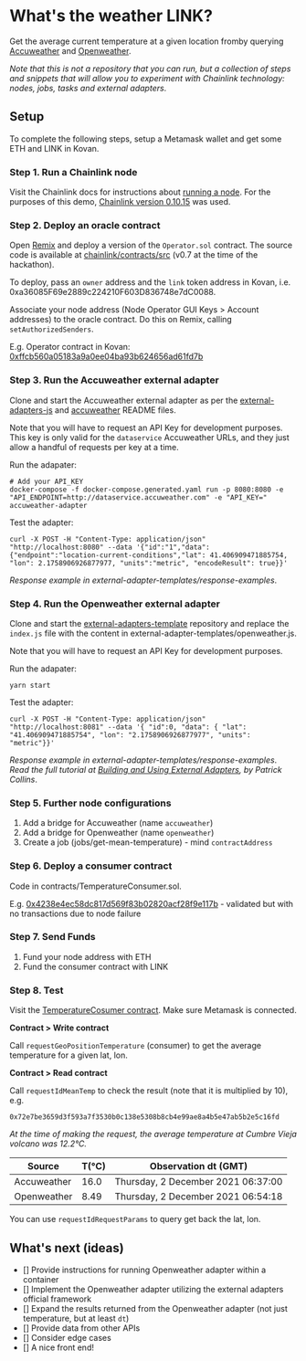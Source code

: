 # What's the weather LINK?

Get the average current temperature at a given location fromby querying [Accuweather](http://apidev.accuweather.com/developers/) and [Openweather](https://openweathermap.org/current).

*Note that this is not a repository that you can run, but a collection of steps and snippets that will allow you to experiment with Chainlink technology: nodes, jobs, tasks and external adapters*.

## Setup

To complete the following steps, setup a Metamask wallet and get some ETH and LINK in Kovan.

### Step 1. Run a Chainlink node

Visit the Chainlink docs for instructions about [running a node](https://docs.chain.link/docs/running-a-chainlink-node/). For the purposes of this demo, [Chainlink version 0.10.15](https://github.com/smartcontractkit/chainlink/releases/tag/v0.10.15) was used.

### Step 2. Deploy an oracle contract

Open [Remix](https://remix.ethereum.org/) and deploy a version of the `Operator.sol` contract. The source code is available at [chainlink/contracts/src](https://github.com/smartcontractkit/chainlink/tree/develop/contracts/src) (v0.7 at the time of the hackathon).

To deploy, pass an `owner` address and the `link` token address in Kovan, i.e. 0xa36085F69e2889c224210F603D836748e7dC0088.

Associate your node address (Node Operator GUI Keys > Account addresses) to the oracle contract. Do this on Remix, calling `setAuthorizedSenders`.

E.g. Operator contract in Kovan: [0xffcb560a05183a9a0ee04ba93b624656ad61fd7b](https://kovan.etherscan.io/address/0xffcb560a05183a9a0ee04ba93b624656ad61fd7b)

### Step 3. Run the Accuweather external adapter

Clone and start the Accuweather external adapter as per the [external-adapters-js](https://github.com/smartcontractkit/external-adapters-js) and [accuweather](https://github.com/smartcontractkit/external-adapters-js/tree/develop/packages/sources/accuweather) README files.

Note that you will have to request an API Key for development purposes. This key is only valid for the `dataservice` Accuweather URLs, and they just allow a handful of requests per key at a time.

Run the adapater:

```
# Add your API_KEY
docker-compose -f docker-compose.generated.yaml run -p 8080:8080 -e "API_ENDPOINT=http://dataservice.accuweather.com" -e "API_KEY=" accuweather-adapter
```

Test the adapter:

```
curl -X POST -H "Content-Type: application/json" "http://localhost:8080" --data '{"id":"1","data":{"endpoint":"location-current-conditions","lat": 41.406909471885754, "lon": 2.1758906926877977, "units":"metric", "encodeResult": true}}'
```

*Response example in external-adapter-templates/response-examples*.

### Step 4. Run the Openweather external adapter

Clone and start the [external-adapters-template](https://github.com/thodges-gh/CL-EA-NodeJS-Template) repository and replace the `index.js` file with the content in external-adapter-templates/openweather.js.

Note that you will have to request an API Key for development purposes.

Run the adapater:

```
yarn start
```

Test the adapter:

```
curl -X POST -H "Content-Type: application/json" "http://localhost:8081" --data '{ "id":0, "data": { "lat": "41.406909471885754", "lon": "2.1758906926877977", "units": "metric"}}'
```

*Response example in external-adapter-templates/response-examples*.
*Read the full tutorial at [Building and Using External Adapters](https://blog.chain.link/build-and-use-external-adapters/?_ga=2.265889231.1547695959.1637401718-1284471972.1628164264), by Patrick Collins*.

### Step 5. Further node configurations

1. Add a bridge for Accuweather (name `accuweather`)
2. Add a bridge for Openweather (name `openweather`)
3. Create a job (jobs/get-mean-temperature) - mind `contractAddress`

### Step 6. Deploy a consumer contract

Code in contracts/TemperatureConsumer.sol.

E.g. [0x4238e4ec58dc817d569f83b02820acf28f9e117b](https://kovan.etherscan.io/address/0x4238e4ec58dc817d569f83b02820acf28f9e117b) - validated but with no transactions due to node failure

### Step 7. Send Funds

1. Fund your node address with ETH
2. Fund the consumer contract with LINK

### Step 8. Test

Visit the [TemperatureCosumer contract](https://kovan.etherscan.io/address/0x4238e4ec58dc817d569f83b02820acf28f9e117b). Make sure Metamask is connected.

**Contract > Write contract**

Call `requestGeoPositionTemperature` (consumer) to get the average temperature for a given lat, lon.

**Contract > Read contract**

Call `requestIdMeanTemp` to check the result (note that it is multiplied by 10), e.g.

```
0x72e7be3659d3f593a7f3530b0c138e5308b8cb4e99ae8a4b5e47ab5b2e5c16fd
```

*At the time of making the request, the average temperature at Cumbre Vieja volcano was 12.2°C.*

| Source | T(°C) | Observation dt (GMT) |
| --- | --- | --- |
| Accuweather | 16.0 |  Thursday, 2 December 2021 06:37:00 |
| Openweather | 8.49 |  Thursday, 2 December 2021 06:54:18 |

You can use `requestIdRequestParams` to query get back the lat, lon.

## What's next (ideas)

- [] Provide instructions for running Openweather adapter within a container
- [] Implement the Openweather adapter utilizing the external adapters official framework
- [] Expand the results returned from the Openweather adapter (not just temperature, but at least `dt`)
- [] Provide data from other APIs
- [] Consider edge cases
- [] A nice front end!
